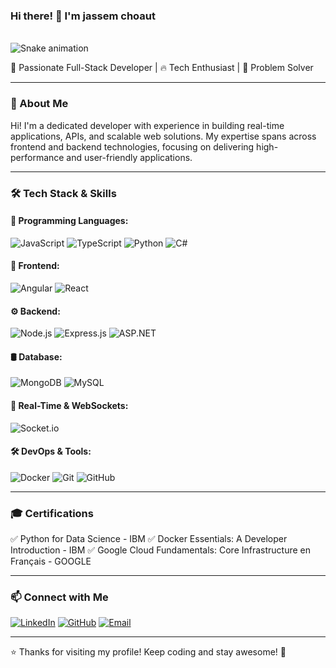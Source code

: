 ### Hi there! 👋 I'm jassem choaut

<br clear="both">

<img src="https://raw.githubusercontent.com/maurodesouza/maurodesouza/output/snake.svg" alt="Snake animation" />

🚀 Passionate Full-Stack Developer | 🔥 Tech Enthusiast | 🎯 Problem Solver  

---

### 🌟 About Me
Hi! I'm a dedicated developer with experience in building real-time applications, APIs, and scalable web solutions. My expertise spans across frontend and backend technologies, focusing on delivering high-performance and user-friendly applications. 

---

### 🛠️ Tech Stack & Skills

#### 🚀 Programming Languages:
![JavaScript](https://img.shields.io/badge/-JavaScript-F7DF1E?style=for-the-badge&logo=javascript&logoColor=black)
![TypeScript](https://img.shields.io/badge/-TypeScript-3178C6?style=for-the-badge&logo=typescript&logoColor=white)
![Python](https://img.shields.io/badge/-Python-3776AB?style=for-the-badge&logo=python&logoColor=white)
![C#](https://img.shields.io/badge/-C%23-239120?style=for-the-badge&logo=csharp&logoColor=white)

#### 🎨 Frontend:
![Angular](https://img.shields.io/badge/-Angular-DD0031?style=for-the-badge&logo=angular&logoColor=white)
![React](https://img.shields.io/badge/-React-61DAFB?style=for-the-badge&logo=react&logoColor=black)

#### ⚙️ Backend:
![Node.js](https://img.shields.io/badge/-Node.js-339933?style=for-the-badge&logo=node.js&logoColor=white)
![Express.js](https://img.shields.io/badge/-Express.js-000000?style=for-the-badge&logo=express&logoColor=white)
![ASP.NET](https://img.shields.io/badge/-ASP.NET-5C2D91?style=for-the-badge&logo=dotnet&logoColor=white)

#### 🛢️ Database:
![MongoDB](https://img.shields.io/badge/-MongoDB-47A248?style=for-the-badge&logo=mongodb&logoColor=white)
![MySQL](https://img.shields.io/badge/-MySQL-4479A1?style=for-the-badge&logo=mysql&logoColor=white)

#### 📡 Real-Time & WebSockets:
![Socket.io](https://img.shields.io/badge/-Socket.io-010101?style=for-the-badge&logo=socket.io&logoColor=white)

#### 🛠️ DevOps & Tools:
![Docker](https://img.shields.io/badge/-Docker-2496ED?style=for-the-badge&logo=docker&logoColor=white)
![Git](https://img.shields.io/badge/-Git-F05032?style=for-the-badge&logo=git&logoColor=white)
![GitHub](https://img.shields.io/badge/-GitHub-181717?style=for-the-badge&logo=github&logoColor=white)

---

### 🎓 Certifications
✅ Python for Data Science - IBM
✅ Docker Essentials: A Developer Introduction - IBM
✅ Google Cloud Fundamentals: Core Infrastructure en Français - GOOGLE

---

### 📫 Connect with Me
[![LinkedIn](https://img.shields.io/badge/-LinkedIn-0A66C2?style=for-the-badge&logo=linkedin&logoColor=white)](https://linkedin.com/in/jvsxm)
[![GitHub](https://img.shields.io/badge/-GitHub-181717?style=for-the-badge&logo=github&logoColor=white)](https://github.com/jvsxm-x)
[![Email](https://img.shields.io/badge/-Email-EA4335?style=for-the-badge&logo=gmail&logoColor=white)](mailto:chouatjasem@gmail.com)

---

⭐️ Thanks for visiting my profile! Keep coding and stay awesome! 🚀
